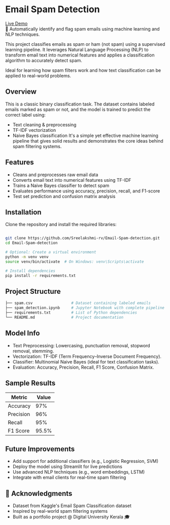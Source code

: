 # Email Spam Detection

[Live Demo](https://email-spam-detection-grserxnqxeenspkgtcfff6.streamlit.app/)  
🎯 Automatically identify and flag spam emails using machine learning and NLP techniques.

This project classifies emails as spam or ham (not spam) using a supervised learning pipeline. It leverages Natural Language Processing (NLP) to transform email text into numerical features and applies a classification algorithm to accurately detect spam.

Ideal for learning how spam filters work and how text classification can be applied to real-world problems.



## Overview

This is a classic binary classification task. The dataset contains labeled emails marked as spam or not, and the model is trained to predict the correct label using:
- Text cleaning & preprocessing
- TF-IDF vectorization
- Naive Bayes classification
It's a simple yet effective machine learning pipeline that gives solid results and demonstrates the core ideas behind spam filtering systems.



## Features

-  Cleans and preprocesses raw email data
-  Converts email text into numerical features using TF-IDF
-  Trains a Naive Bayes classifier to detect spam
-  Evaluates performance using accuracy, precision, recall, and F1-score
-  Test set prediction and confusion matrix analysis



## Installation

Clone the repository and install the required libraries:

```bash

git clone https://github.com/Sreelakshmi-rv/Email-Spam-detection.git
cd Email-Spam-detection

# Optional: Create a virtual environment
python -m venv venv
source venv/bin/activate  # On Windows: venv\Scripts\activate

# Install dependencies
pip install -r requirements.txt
```




## Project Structure

```bash
├── spam.csv                 # Dataset containing labeled emails
├── spam_detection.ipynb     # Jupyter Notebook with complete pipeline
├── requirements.txt         # List of Python dependencies
└── README.md                # Project documentation
```



## Model Info

- Text Preprocessing: Lowercasing, punctuation removal, stopword removal, stemming.
- Vectorization: TF-IDF (Term Frequency–Inverse Document Frequency).
- Classifier: Multinomial Naive Bayes (ideal for text classification tasks).
- Evaluation: Accuracy, Precision, Recall, F1 Score, Confusion Matrix.

## Sample Results

| Metric    | Value |
| --------- | ----- |
| Accuracy  | 97%   |
| Precision | 96%   |
| Recall    | 95%   |
| F1 Score  | 95.5% |


## Future Improvements

- Add support for additional classifiers (e.g., Logistic Regression, SVM)
- Deploy the model using Streamlit for live predictions
- Use advanced NLP techniques (e.g., word embeddings, LSTM)
- Integrate with email clients for real-time spam filtering



## 🙌 Acknowledgments

- Dataset from Kaggle's Email Spam Classification dataset
- Inspired by real-world spam filtering systems
- Built as a portfolio project @ Digital University Kerala 🎓
